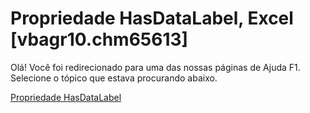 
# Propriedade HasDataLabel, Excel [vbagr10.chm65613]

Olá! Você foi redirecionado para uma das nossas páginas de Ajuda F1. Selecione o tópico que estava procurando abaixo.

[Propriedade HasDataLabel](http://msdn.microsoft.com/library/d8fd8c48-4723-4da9-0b8a-82d02c93a19f%28Office.15%29.aspx)
